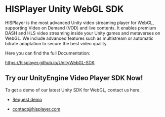 # HISPlayer Unity WebGL SDK

HISPlayer is the most advanced Unity video streaming player for WebGL, supporting Video on Demand (VOD) and live contents. It enables premium DASH and HLS video streaming inside your Unity games and metaverses on WebGL. We include advanced features such as multistream or automatic bitrate adaptation to secure the best video quality.

Here you can find the full Documentation:

https://hisplayer.github.io/UnityWebGL-SDK

## Try our UnityEngine Video Player SDK Now!

To get a demo of our latest Unity SDK for WebGL, contact us here.

* [Request demo](https://www.hisplayer.com/demo-unity-player-sdk-github/?utm_source=github&utm_medium=referral&utm_campaign=unitygithub&utm_content=20200211--unitydemocontact)

* contact@hisplayer.com
